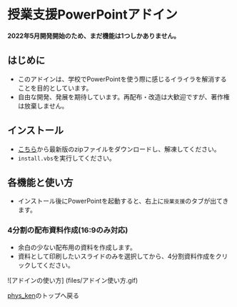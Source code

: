 # 授業支援PowerPointアドイン
**2022年5月開発開始のため、まだ機能は1つしかありません。**

## はじめに
* このアドインは、学校でPowerPointを使う際に感じるイライラを解消することを目的としています。
* 自由な開発、発展を期待しています。再配布・改造は大歓迎ですが、著作権は放棄しません。

## インストール
* [こちら](https://github.com/phys-ken/pptxAddIn_ForSchool/releases)から最新版のzipファイルをダウンロードし、解凍してください。
* `install.vbs`を実行してください。

## 各機能と使い方
* インストール後にPowerPointを起動すると、右上に`授業支援`のタブが出てきます。

### 4分割の配布資料作成(16:9のみ対応)
* 余白の少ない配布用の資料を作成します。
* 資料として印刷したいスライドのみを選択してから、4分割資料作成をクリックしてください。

![アドインの使い方]
(files/アドイン使い方.gif)

[phys_ken](https://phys-ken.github.io/phys-ken/)のトップへ戻る
